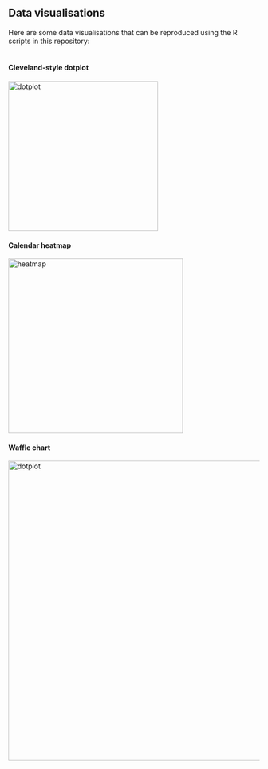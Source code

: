 
## Data visualisations

Here are some data visualisations that can be reproduced using the R scripts in this repository:
<br>
<br>

#### Cleveland-style dotplot 
<img src="https://github.com/cat-lord/crime_analysis/blob/master/images/dotplot.png" alt="dotplot" width="300">

#### Calendar heatmap
<img src="https://github.com/cat-lord/crime_analysis/blob/master/images/calendar_heatmap.png" alt="heatmap" width="350">

#### Waffle chart
<img src="https://github.com/cat-lord/crime_analysis/blob/master/images/waffle_chart.png" alt="dotplot" width="600">
